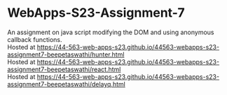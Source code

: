 # WebApps-S23-Assignment-7
An assignment on java script modifying the DOM and using anonymous callback functions.<br>
Hosted at https://44-563-web-apps-s23.github.io/44563-webapps-s23-assignment7-beepetaswathi/hunter.html <br>
Hosted at https://44-563-web-apps-s23.github.io/44563-webapps-s23-assignment7-beepetaswathi/react.html<br>
Hosted at https://44-563-web-apps-s23.github.io/44563-webapps-s23-assignment7-beepetaswathi/delayq.html
